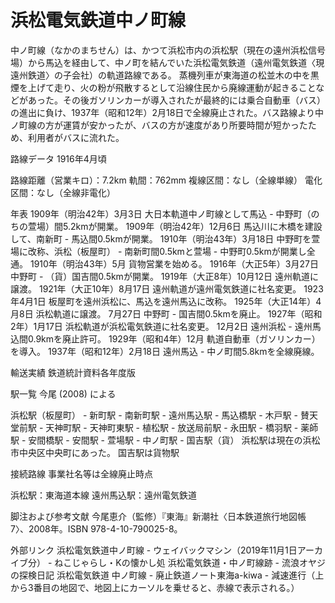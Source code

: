 # 浜松電気鉄道中ノ町線

中ノ町線（なかのまちせん）は、かつて浜松市内の浜松駅（現在の遠州浜松信号場）から馬込を経由して、中ノ町を結んでいた浜松電気鉄道（遠州電気鉄道〈現遠州鉄道〉の子会社）の軌道路線である。
蒸機列車が東海道の松並木の中を黒煙を上げて走り、火の粉が飛散するとして沿線住民から廃線運動が起きることなどがあった。その後ガソリンカーが導入されたが最終的には乗合自動車（バス）の進出に負け、1937年（昭和12年）2月18日で全線廃止された。バス路線より中ノ町線の方が運賃が安かったが、バスの方が速度があり所要時間が短かったため、利用者がバスに流れた。

路線データ
1916年4月頃

路線距離（営業キロ）：7.2km
軌間：762mm
複線区間：なし（全線単線）
電化区間：なし（全線非電化）

年表
1909年（明治42年）3月3日 大日本軌道中ノ町線として馬込 - 中野町（のちの萱場）間5.2kmが開業。
1909年（明治42年）12月6日 馬込川に木橋を建設して、南新町 - 馬込間0.5kmが開業。
1910年（明治43年）3月18日 中野町を萱場に改称、浜松（板屋町） - 南新町間0.5kmと萱場 - 中野町0.5kmが開業し全通。
1910年（明治43年）5月 貨物営業を始める。
1916年（大正5年）3月27日 中野町 - （貨）国吉間0.5kmが開業。
1919年（大正8年）10月12日 遠州軌道に譲渡。
1921年（大正10年）8月17日 遠州軌道が遠州電気鉄道に社名変更。
1923年4月1日 板屋町を遠州浜松に、馬込を遠州馬込に改称。
1925年（大正14年）4月8日 浜松軌道に譲渡。
7月27日 中野町 - 国吉間0.5kmを廃止。
1927年（昭和2年）1月17日 浜松軌道が浜松電気鉄道に社名変更。
12月2日 遠州浜松 - 遠州馬込間0.9kmを廃止許可。
1929年（昭和4年）12月 軌道自動車（ガソリンカー）を導入。
1937年（昭和12年）2月18日 遠州馬込 - 中ノ町間5.8kmを全線廃線。

輸送実績
鉄道統計資料各年度版

駅一覧
今尾 (2008) による

浜松駅（板屋町） - 新町駅 - 南新町駅 - 遠州馬込駅 - 馬込橋駅 - 木戸駅 - 賛天堂前駅 - 天神町駅 - 天神町東駅 - 植松駅 - 放送局前駅 - 永田駅 - 橋羽駅 - 薬師駅 - 安間橋駅 - 安間駅 - 萱場駅 - 中ノ町駅 - 国吉駅（貨）
浜松駅は現在の浜松市中央区中央町にあった。
国吉駅は貨物駅

接続路線
事業社名等は全線廃止時点

浜松駅：東海道本線
遠州馬込駅：遠州電気鉄道

脚注および参考文献
今尾恵介（監修）『東海』新潮社〈日本鉄道旅行地図帳 7〉、2008年。ISBN 978-4-10-790025-8。

外部リンク
浜松電気鉄道中ノ町線 - ウェイバックマシン（2019年11月1日アーカイブ分） - ねこじゃらし・Kの懐かし処
浜松電気鉄道・中ノ町線跡 - 流浪オヤジの探検日記
浜松電気鉄道 中ノ町線 - 廃止鉄道ノート東海a-kiwa - 減速進行（上から3番目の地図で、地図上にカーソルを乗せると、赤線で表示される。）